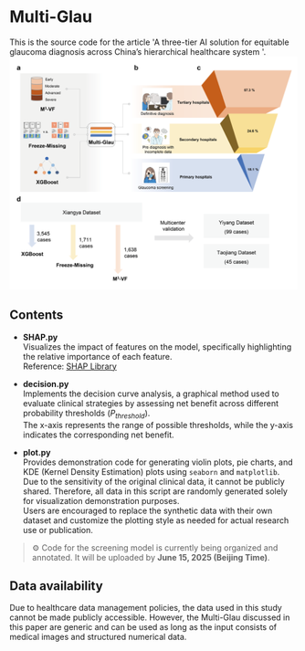 # Multi-Glau
This is the source code for the article 'A three-tier AI solution for equitable glaucoma diagnosis across China’s hierarchical healthcare system '.<br>
![](IMAGE/Figure1.png)  

## Contents

- **SHAP.py**  
  Visualizes the impact of features on the model, specifically highlighting the relative importance of each feature.  
  Reference: [SHAP Library](https://shap.readthedocs.io/en/latest/index.html#)

- **decision.py**  
  Implements the decision curve analysis, a graphical method used to evaluate clinical strategies by assessing net benefit across different probability thresholds (*P<sub>threshold</sub>*).  
  The x-axis represents the range of possible thresholds, while the y-axis indicates the corresponding net benefit.
- **plot.py**  
  Provides demonstration code for generating violin plots, pie charts, and KDE (Kernel Density Estimation) plots using `seaborn` and `matplotlib`.  
  Due to the sensitivity of the original clinical data, it cannot be publicly shared. Therefore, all data in this script are randomly generated solely for visualization demonstration purposes.  
  Users are encouraged to replace the synthetic data with their own dataset and customize the plotting style as needed for actual research use or publication.

> ⚙️ Code for the screening model is currently being organized and annotated. It will be uploaded by **June 15, 2025 (Beijing Time)**.


## Data availability
Due to healthcare data management policies, the data used in this study cannot be made publicly accessible. However, the Multi-Glau discussed in this paper are generic and can be used as long as the input consists of medical images and structured numerical data.



